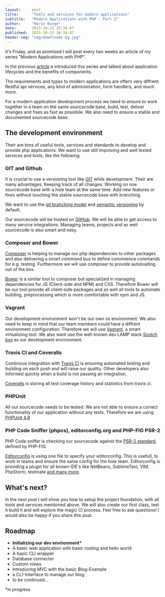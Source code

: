 ```yaml
---
layout:     post
title:      "Tools and services for modern applications"
subtitle:   "Modern Applications with PHP - Part 2"
author:     "Marco Bunge"
date:       2015-10-23 10:34:47
published:  2015-10-23 10:34:47
header-img: "img/downloads-bg.jpg"
---
```


It's Friday, and as promised I will post every two weeks an article of my series "Modern Applications with PHP".

In the previous <a href="http://www.marco-bunge.com/2015/10/10/building-applications-with-existing-components/" target="_blank">article</a> a introduced this series and talked about application lifecycles and the benefits of components.

The requirements and types to modern applications are oftern very diffrent. Restful api
services, any kind of administration, form handlers, and much more.

For a modern application development process we need to ensure to work together in a team on the same sourcecode base, build, test, deliver changes and fixes as fast as possibile. We also need to ensure a stable and documented sourcecode base.

## The development environment

Their are tons of useful tools, services and standards to develop and provide php applications. We want to use still improving and well tested services and tools, like the following.

### GIT and Github

It is crucial to use a versioning tool like <a href="https://git-scm.com/">GIT</a> while development. Their are many advantages. Keeping track of all changes. Working on one sourcecode base with a hole team at the same time. Add new features or fixes without touching the stable sourcecode base with branching.

We want to use the <a href="https://git-scm.com/book/en/v2/Git-Branching-Branching-Workflows" target="_blank">git branching model</a> and <a href="http://semver.org/" target="_blank">semantic versioning</a> by default..

Our sourcecode will be hosted on <a href="https://github.com">GitHub</a>. We will be able to get access to many service integrations. Managing teams, projects and as well sourcecode is also smart and easy.

### Composer and Bower

<a href="https://getcomposer.org/" target="_blank">Composer</a> is helping to manage our php dependencies to other packages and also delivering a smart commond bus to define convinience commands for e.g. testing. Furthermore we will use composer to provide autoloading out of the box. 

<a href="http://bower.io/" target="_blank">Bower</a> is a similar tool to composer but specialized in managing dependencies for JS (Client-side and NPM) and CSS. Therefore Bower will be our tool provide all client-side packages and as well all tools to automate building, preprocessing which is more comfortable with npm and JS.

### Vagrant

Our development environment won't be our own os environment. We also need to keep in mind that our team members could have a diffrent environment configuration. Therefore we will use <a href="https://www.vagrantup.com/" target="_blank">Vagrant</a>, a smart virtualizing tool. We also want use the well-known dev LAMP stack <a href="https://box.scotch.io/" target="_blank">Scotch box</a> as our development environment.

### Travis CI and Coveralls

Continious integration with <a href="https://travis-ci.org/" target="_blank">Travis CI</a> is ensuring automated testing and building on each push and will raise our quality. Other developers also informed quickly when a build is not passing an integration.

<a href="https://coveralls.io/" target="_blank">Coveralls</a> is storing all test coverage history and statistics from travis ci.

### PHPUnit

All our sourcecode needs to be tested. We are not able to ensure a correct functionality of our application without any tests. Therefore we are using <a href="https://phpunit.de/" target="_blank">PHPUnit 4.8</a>


### PHP Code Sniffer (phpcs), editorconfig.org and PHP-FIG PSR-2

PHP Code sniffer is checking our sourcecode against the <a href="http://www.php-fig.org/psr/psr-2/" target="_blank">PSR-2 standard</a>, defined by PHP-FIG.

<a href="http://editorconfig.org/">Editorconfig</a> is using one file to specify your editorconfig. This is usefull, to work in teams and ensure the same config for the hole team. Editorconfig is providing a plugin for all known IDE's like NetBeans, SublimeText, VIM, PhpStorm, textmate <a href="http://editorconfig.org/#download" target="_blank">and many more</a>.

## What's next?

In the next post I will show you how to setup the project foundation, with all tools and services mentioned above. We will also create our first class, test it build it and will explore the magic CI process.  Feel free to ask questions! I would also be happy if you share this post.

## Roadmap

 - __Initializing our dev environment*__
 - A basic web application with basic routing and hello world
 - A basic CLI wrapper
 - Database connector
 - Custom views
 - Introducing MVC with the basic Blog-Example
 - a CLI-Interface to manage our blog
 - to be continued...

*in progress
